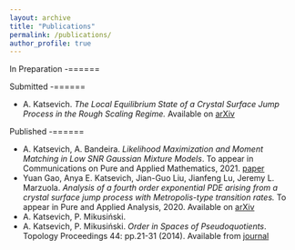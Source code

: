 ```yaml
---
layout: archive
title: "Publications"
permalink: /publications/
author_profile: true
---
```


In Preparation
-======


Submitted
-======
- A. Katsevich. *The Local Equilibrium State of a Crystal Surface Jump Process in the Rough Scaling Regime.* Available on [arXiv](https://arxiv.org/abs/2106.04652)

Published
-======
- A. Katsevich, A. Bandeira. *Likelihood Maximization and Moment Matching in Low SNR Gaussian Mixture Models*. To appear in Communications on Pure and Applied Mathematics, 2021. [paper](https://arxiv.org/abs/2006.15202)
- Yuan Gao, Anya E. Katsevich, Jian-Guo Liu, Jianfeng Lu, Jeremy L. Marzuola. *Analysis of a fourth order exponential PDE arising from a crystal surface jump process with Metropolis-type transition rates.* To appear in Pure and Applied Analysis, 2020. Available on [arXiv](https://arxiv.org/abs/2003.07236)
-  A. Katsevich, P. Mikusiński.
- A. Katsevich, P. Mikusiński. *Order in Spaces of Pseudoquotients*. Topology Proceedings 44: pp.21-31 (2014). Available from [journal](http://topology.nipissingu.ca/tp/reprints/v44/tp44003.pdf)
